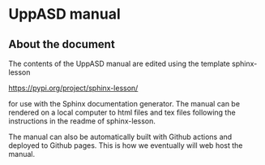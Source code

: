 # UppASD manual

## About the document

The contents of the UppASD manual are edited using the template sphinx-lesson

https://pypi.org/project/sphinx-lesson/

for use with the Sphinx documentation generator. The manual can be rendered on a local
computer to html files and tex files following the instructions in the readme of sphinx-lesson.

The manual can also be automatically built with Github actions and deployed to Github pages.
This is how we eventually will web host the manual.
